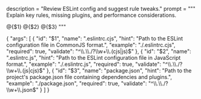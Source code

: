 description = "Review ESLint config and suggest rule tweaks."
prompt = """
Explain key rules, missing plugins, and performance considerations.


@{$1}
@{$2}
@{$3}
"""

{
  "args": [
    {
      "id": "$1",
      "name": ".eslintrc.cjs",
      "hint": "Path to the ESLint configuration file in CommonJS format.",
      "example": "./.eslintrc.cjs",
      "required": true,
      "validate": "^\\.\\./?\\w+\\.(cjs|js)$"
    },
    {
      "id": "$2",
      "name": ".eslintrc.js",
      "hint": "Path to the ESLint configuration file in JavaScript format.",
      "example": "./.eslintrc.js",
      "required": true,
      "validate": "^\\.\\./?\\w+\\.(js|cjs)$"
    },
    {
      "id": "$3",
      "name": "package.json",
      "hint": "Path to the project's package.json file containing dependencies and plugins.",
      "example": "./package.json",
      "required": true,
      "validate": "^\\.\\./?\\w+\\.json$"
    }
  ]
}
